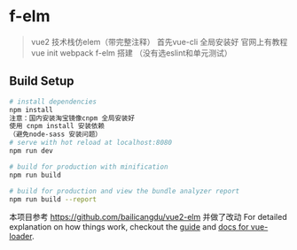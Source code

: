 # f-elm

> vue2 技术栈仿elem（带完整注释）
> 首先vue-cli 全局安装好 官网上有教程
> vue init webpack f-elm 搭建 （没有选eslint和单元测试）
## Build Setup


``` bash
# install dependencies
npm install
注意：国内安装淘宝镜像cnpm 全局安装好
使用 cnpm install 安装依赖
（避免node-sass 安装问题）
# serve with hot reload at localhost:8080
npm run dev

# build for production with minification
npm run build

# build for production and view the bundle analyzer report
npm run build --report
```
本项目参考 https://github.com/bailicangdu/vue2-elm 并做了改动
For detailed explanation on how things work, checkout the [guide](http://vuejs-templates.github.io/webpack/) and [docs for vue-loader](http://vuejs.github.io/vue-loader).
